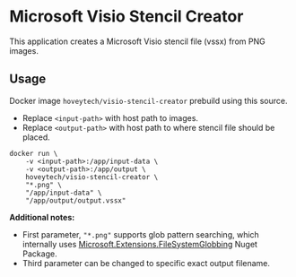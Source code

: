 # Microsoft Visio Stencil Creator

This application creates a Microsoft Visio stencil file (vssx) from PNG images.

## Usage

Docker image `hoveytech/visio-stencil-creator` prebuild using this source. 
* Replace `<input-path>` with host path to images. 
* Replace `<output-path>` with host path to where stencil file should be placed.

```shell
docker run \
    -v <input-path>:/app/input-data \
    -v <output-path>:/app/output \
    hoveytech/visio-stencil-creator \
    "*.png" \
    "/app/input-data" \
    "/app/output/output.vssx"
```

**Additional notes:**
* First parameter, `"*.png"` supports glob pattern searching, which internally uses [Microsoft.Extensions.FileSystemGlobbing](https://docs.microsoft.com/en-us/dotnet/api/microsoft.extensions.filesystemglobbing?view=aspnetcore-2.2) Nuget Package.
* Third parameter can be changed to specific exact output filename.
